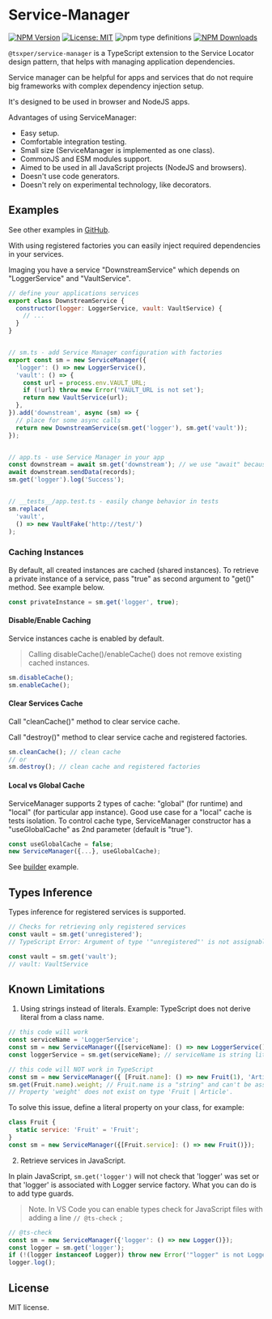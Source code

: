 # Service-Manager

[![NPM Version](https://img.shields.io/npm/v/@tsxper/service-manager.svg?style=flat-square)](https://www.npmjs.com/package/@tsxper/service-manager)
[![License: MIT](https://img.shields.io/badge/License-MIT-yellow.svg?style=flat-square)](LICENSE)
![npm type definitions](https://img.shields.io/npm/types/@tsxper/service-manager)
[![NPM Downloads](https://img.shields.io/npm/dt/@tsxper/service-manager.svg?style=flat-square)](https://www.npmjs.com/package/@tsxper/service-manager)


`@tsxper/service-manager` is a TypeScript extension to the Service Locator design pattern, that helps with managing application dependencies. 

Service manager can be helpful for apps and services that do not require big frameworks with complex dependency injection setup.

It's designed to be used in browser and NodeJS apps.

Advantages of using ServiceManager:
- Easy setup.
- Comfortable integration testing.
- Small size (ServiceManager is implemented as one class).
- CommonJS and ESM modules support.
- Aimed to be used in all JavaScript projects (NodeJS and browsers).
- Doesn't use code generators.
- Doesn't rely on experimental technology, like decorators.

## Examples

See other examples in [GitHub](https://github.com/tsxper/service-manager/blob/main/examples).

With using registered factories you can easily inject required dependencies in your services.

Imaging you have a service "DownstreamService" which depends on "LoggerService" and  "VaultService".

```JavaScript
// define your applications services
export class DownstreamService {
  constructor(logger: LoggerService, vault: VaultService) {
    // ...
  }
}


// sm.ts - add Service Manager configuration with factories
export const sm = new ServiceManager({
  'logger': () => new LoggerService(),
  'vault': () => {
    const url = process.env.VAULT_URL;
    if (!url) throw new Error('VAULT_URL is not set');
    return new VaultService(url);
  },
}).add('downstream', async (sm) => {
  // place for some async calls
  return new DownstreamService(sm.get('logger'), sm.get('vault'));
});


// app.ts - use Service Manager in your app
const downstream = await sm.get('downstream'); // we use "await" because associated factory is async function
await downstream.sendData(records);
sm.get('logger').log('Success');


// __tests__/app.test.ts - easily change behavior in tests
sm.replace(
  'vault',
  () => new VaultFake('http://test/')
);
```

### Caching Instances

By default, all created instances are cached (shared instances).
To retrieve a private instance of a service, pass "true" as second argument to "get()" method.
See example below.

```JavaScript
const privateInstance = sm.get('logger', true);
```

#### Disable/Enable Caching

Service instances cache is enabled by default.

> Calling disableCache()/enableCache() does not remove existing cached instances.

```JavaScript
sm.disableCache();
sm.enableCache();
```

#### Clear Services Cache

Call "cleanCache()" method to clear service cache.

Call "destroy()" method to clear service cache and registered factories.

```JavaScript
sm.cleanCache(); // clean cache
// or 
sm.destroy(); // clean cache and registered factories
```

#### Local vs Global Cache
ServiceManager supports 2 types of cache: "global" (for runtime) and "local" (for particular app instance).
Good use case for a "local" cache is tests isolation.
To control cache type, ServiceManager constructor has a "useGlobalCache" as 2nd parameter (default is "true").

```JavaScript
const useGlobalCache = false;
new ServiceManager({...}, useGlobalCache);
```

See [builder](https://github.com/tsxper/service-manager/blob/main/examples/nodejs/app/sm.ts) example.

## Types Inference

Types inference for registered services is supported.

```JavaScript
// Checks for retrieving only registered services
const vault = sm.get('unregistered');
// TypeScript Error: Argument of type '"unregistered"' is not assignable to parameter of type '"logger" | "vault"'.

const vault = sm.get('vault'); 
// vault: VaultService
```

## Known Limitations

1. Using strings instead of literals.
Example: TypeScript does not derive literal from a class name.

```JavaScript
// this code will work
const serviceName = 'LoggerService';
const sm = new ServiceManager({[serviceName]: () => new LoggerService()});
const loggerService = sm.get(serviceName); // serviceName is string literal

// this code will NOT work in TypeScript
const sm = new ServiceManager({ [Fruit.name]: () => new Fruit(1), 'Article': () => new Article('title') });
sm.get(Fruit.name).weight; // Fruit.name is a "string" and can't be associated with a concrete service
// Property 'weight' does not exist on type 'Fruit | Article'.
```

To solve this issue, define a literal property on your class, for example:
```JavaScript
class Fruit {
  static service: 'Fruit' = 'Fruit';
}
const sm = new ServiceManager({[Fruit.service]: () => new Fruit()});
```

2. Retrieve services in JavaScript.

In plain JavaScript, `sm.get('logger')` will not check that 'logger' was set or that 'logger' is associated with Logger service factory. 
What you can do is to add type guards.

> Note. In VS Code you can enable types check for JavaScript files with adding a line `// @ts-check `;

```JavaScript
// @ts-check 
const sm = new ServiceManager({'logger': () => new Logger()});
const logger = sm.get('logger');
if (!(logger instanceof Logger)) throw new Error('"logger" is not Logger');
logger.log();
```

## License

MIT license.

